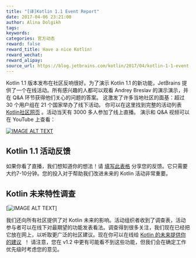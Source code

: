 ```yaml
---
title: "[译]Kotlin 1.1 Event Report"
date: 2017-04-06 23:21:00
author: Alina Dolgikh
tags:
keywords:
categories: 官方动态
reward: false
reward_title: Have a nice Kotlin!
reward_wechat:
reward_alipay:
source_url: https://blog.jetbrains.com/kotlin/2017/04/kotlin-1-1-event-report/
---
```


Kotlin 1.1 版本发布在社区反响很好。为了演示 Kotlin 1.1 的新功能，JetBrains 提供了一个在线活动。所有感兴趣的人都可以观看 Andrey Breslav 的演示演示，并在 Q&A 环节获得他们关心的问题的答案。
这激发了许多当地社区的面基：超过 30 个用户组在 21 个国家举办了线下活动。
你可以在这里找到完整的活动列表 [Kotlin社区网页](http://kotlinlang.org/community/talks.html?time=kotlin) 。活动当天有 3000 多人参加了线上直播。
演示和 Q&A 视频可以在 YouTube 上查看：

[![IMAGE ALT TEXT](http://img.youtube.com/vi/zpyJHSR-5ts/0.jpg)](https://www.youtube.com/watch?v=zpyJHSR-5ts)

## Kotlin 1.1 活动反馈

如果你看了直播，我们想知道你的想法！请 [填写此表格](https://docs.google.com/forms/d/e/1FAIpQLSdgKsJzwc1ToAusi-xpEiiE1O4t3HA5xjlbZXDU5Mg0i3qvNg/viewform) 分享您的反馈。它只需要大约7-10分钟。您的投入对于帮助我们改进未来的 Kotlin 活动非常重要。
## Kotlin 未来特性调查

[![IMAGE ALT TEXT](https://d3nmt5vlzunoa1.cloudfront.net/kotlin/files/2017/04/collage_2.png)]

我们还向所有社区提供了对 Kotlin 未来的影响。活动组织者收到了调查表，活动参与者可以在线下对最期望的功能发表看法。调查得到很多关注，我们现在已经把它放在网上，以听取更广泛的社区建议。现在你可以在线给 [ Kotlin 的未来提供你的建议](https://docs.google.com/forms/d/e/1FAIpQLSdnCgBonEV5pwN8L903BzdYb9Baf0dpwsJ5YrKnxLveiLFkEQ/viewform)  ！
请注意，您在 v1.2 中更有可能看不到这些功能，但我们会在确定工作优先级时考虑您的意见。
